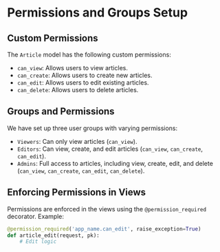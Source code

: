 # Permissions and Groups Setup

## Custom Permissions
The `Article` model has the following custom permissions:
- `can_view`: Allows users to view articles.
- `can_create`: Allows users to create new articles.
- `can_edit`: Allows users to edit existing articles.
- `can_delete`: Allows users to delete articles.

## Groups and Permissions
We have set up three user groups with varying permissions:
- `Viewers`: Can only view articles (`can_view`).
- `Editors`: Can view, create, and edit articles (`can_view`, `can_create`, `can_edit`).
- `Admins`: Full access to articles, including view, create, edit, and delete (`can_view`, `can_create`, `can_edit`, `can_delete`).

## Enforcing Permissions in Views
Permissions are enforced in the views using the `@permission_required` decorator.
Example: 
```python
@permission_required('app_name.can_edit', raise_exception=True)
def article_edit(request, pk):
    # Edit logic
